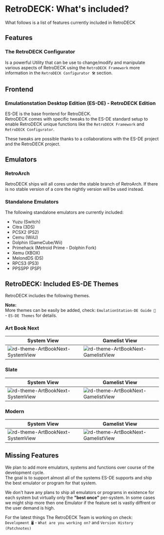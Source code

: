 # RetroDECK: What's included?

What follows is a list of features currently included in RetroDECK

## Features

### The RetroDECK Configurator
Is a powerful Utility that can be use to change/modify and manipulate various aspects of RetroDECK using the `RetroDECK Framework` more information in the
`RetroDECK Configurator 🛠️` section.

## Frontend

### Emulationstation Desktop Edition (ES-DE) - RetroDECK Edition

ES-DE is the base frontend for RetroDECK.<br>
RetroDECK comes with specific tweaks to the ES-DE standard setup to enable RetroDECK unique functions like the `RetroDECK Framework` and `RetroDECK Configurator`.

These tweaks are possible thanks to a collaborations with the ES-DE project and the RetroDECK project.

## Emulators

### RetroArch
RetroDECK ships will all cores under the stable branch of RetroArch.
If there is no stable version of a core the nightly version will be used instead.

### Standalone Emulators
The following standalone emulators are currently included:

- Yuzu (Switch)
- Citra (3DS)
- PCSX2 (PS2)
- Cemu (WiiU)
- Dolphin (GameCube/Wii)
- Primehack (Metroid Prime - Dolphin Fork)
- Xemu (XBOX)
- MelondDS (DS)
- RPCS3 (PS3)
- PPSSPP (PSP)

## RetroDECK: Included ES-DE Themes

RetroDECK includes the following themes.

**Note:**<br>
More themes can be easily be added, check: `EmulationStation-DE Guide 📘` - `ES-DE Themes` for details.

### Art Book Next

| System View | Gamelist View |
|----|----|
| ![rd-theme-ArtBookNext-SystemView](https://gitlab.com/es-de/themes/themes-list/-/raw/master/screenshots/art-book-next-es-de/art-book-next-es-de_01.jpg) | ![rd-theme-ArtBookNext-GamelistView](https://gitlab.com/es-de/themes/themes-list/-/raw/master/screenshots/art-book-next-es-de/art-book-next-es-de_04.jpg) |

### Slate

| System View | Gamelist View |
|----|----|
| ![rd-theme-ArtBookNext-SystemView](https://gitlab.com/es-de/themes/themes-list/-/raw/master/screenshots/slate-es-de/slate-es-de_01.jpg) | ![rd-theme-ArtBookNext-GamelistView](https://gitlab.com/es-de/themes/themes-list/-/raw/master/screenshots/slate-es-de/slate-es-de_04.jpg) |

### Modern

| System View | Gamelist View |
|----|----|
| ![rd-theme-ArtBookNext-SystemView](https://gitlab.com/es-de/themes/themes-list/-/raw/master/screenshots/modern-es-de/modern-es-de_01.jpg) | ![rd-theme-ArtBookNext-GamelistView](https://gitlab.com/es-de/themes/themes-list/-/raw/master/screenshots/modern-es-de/modern-es-de_02.jpg) |

## Missing Features
We plan to add more emulators, systems and functions over course of the development cycle. <br>
The goal is to support almost all of the systems ES-DE supports and ship the best emulator or program for that system.

We don't have any plans to ship all emulators or programs in existence for each system but virtually only the **"best once"** per-system.
In some cases we might ship more then one Emulator if the feature set is vastly diffrent or the user demand is high.

For the latest things The RetroDECK Team is working on check: <br>
`Development 🖥️` - `What are you working on?` and `Version History (Patchnotes)`
